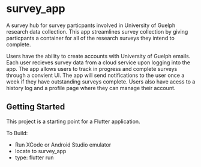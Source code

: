 # survey_app

A survey hub for survey particpants involved in University of Guelph research data collection. This app streamlines
survey collection by giving particpants a container for all of the research surveys they intend to complete.

Users have the ability to create accounts with University of Guelph emails. Each user recieves survey data from a cloud
service upon logging into the app. The app allows users to track in progress and complete surveys through a convient UI.
The app will send notifications to the user once a week if they have outstanding surveys complete. Users also have acess
to a history log and a profile page where they can manage their account.


## Getting Started

This project is a starting point for a Flutter application.

To Build:

- Run XCode or Android Studio emulator
- locate to survey_app
- type: flutter run

